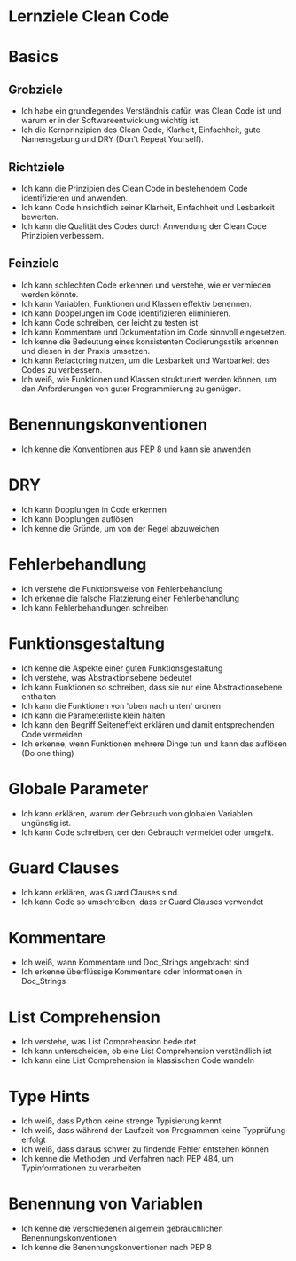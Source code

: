 # Lernziele Clean Code

# Basics

## Grobziele
- Ich habe ein grundlegendes Verständnis dafür, was Clean Code ist und warum er in der Softwareentwicklung wichtig ist.
- Ich die Kernprinzipien des Clean Code, Klarheit, Einfachheit, gute Namensgebung und DRY (Don't Repeat Yourself).

## Richtziele
- Ich kann die Prinzipien des Clean Code in bestehendem Code identifizieren und anwenden.
- Ich kann Code hinsichtlich seiner Klarheit, Einfachheit und Lesbarkeit bewerten.
- Ich kann die Qualität des Codes durch Anwendung der Clean Code Prinzipien verbessern.

## Feinziele
- Ich kann schlechten Code erkennen und verstehe, wie er vermieden werden könnte.
- Ich kann Variablen, Funktionen und Klassen effektiv benennen.
- Ich kann Doppelungen im Code identifizieren eliminieren.
- Ich kann Code schreiben, der leicht zu testen ist.
- Ich kann Kommentare und Dokumentation im Code sinnvoll eingesetzen.
- Ich kenne die Bedeutung eines konsistenten Codierungsstils erkennen und diesen in der Praxis umsetzen.
- Ich kann Refactoring nutzen, um die Lesbarkeit und Wartbarkeit des Codes zu verbessern.
- Ich weiß, wie Funktionen und Klassen strukturiert werden können, um den Anforderungen von guter Programmierung zu genügen.

# Benennungskonventionen
- Ich kenne die Konventionen aus PEP 8 und kann sie anwenden

# DRY
- Ich kann Dopplungen in Code erkennen
- Ich kann Dopplungen auflösen
- Ich kenne die Gründe, um von der Regel abzuweichen

# Fehlerbehandlung
- Ich verstehe die Funktionsweise von Fehlerbehandlung
- Ich erkenne die falsche Platzierung einer Fehlerbehandlung
- Ich kann Fehlerbehandlungen schreiben

# Funktionsgestaltung
- Ich kenne die Aspekte einer guten Funktionsgestaltung
- Ich verstehe, was Abstraktionsebene bedeutet
- Ich kann Funktionen so schreiben, dass sie nur eine Abstraktionsebene enthalten
- Ich kann die Funktionen von 'oben nach unten' ordnen
- Ich kann die Parameterliste klein halten
- Ich kann den Begriff Seiteneffekt erklären und damit entsprechenden Code vermeiden
- Ich erkenne, wenn Funktionen mehrere Dinge tun und kann das auflösen (Do one thing)

# Globale Parameter
- Ich kann erklären, warum der Gebrauch von globalen Variablen ungünstig ist.
- Ich kann Code schreiben, der den Gebrauch vermeidet oder umgeht.

# Guard Clauses
- Ich kann erklären, was Guard Clauses sind.
- Ich kann Code so umschreiben, dass er Guard Clauses verwendet

# Kommentare
- Ich weiß, wann Kommentare und Doc_Strings angebracht sind
- Ich erkenne überflüssige Kommentare oder Informationen in Doc_Strings

# List Comprehension
- Ich verstehe, was List Comprehension bedeutet
- Ich kann unterscheiden, ob eine List Comprehension verständlich ist
- Ich kann eine List Comprehension in klassischen Code wandeln

# Type Hints
- Ich weiß, dass Python keine strenge Typisierung kennt
- Ich weiß, dass während der Laufzeit von Programmen keine Typprüfung erfolgt
- Ich weiß, dass daraus schwer zu findende Fehler entstehen können
- Ich kenne die Methoden und Verfahren nach PEP 484, um Typinformationen zu verarbeiten 

# Benennung von Variablen
- Ich kenne die verschiedenen allgemein gebräuchlichen Benennungskonventionen 
- Ich kenne die Benennungskonventionen nach PEP 8